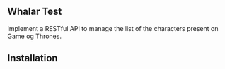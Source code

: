 ## Whalar Test

Implement a RESTful API to manage the list of the characters present on Game og Thrones.


## Installation

